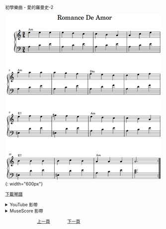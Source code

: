 ﻿---
---
初學樂曲 - 愛的羅曼史-2

![愛的羅曼史-2](/assets/Piano/B-Romance-2.png){: width="600px"}

<a href="/assets/Piano/B-Romance-2.pdf" target="_blank">下載琴譜</a>

<details>
  <summary>YouTube 影帶</summary>
<ol>
<iframe width="560" height="315" src="https://www.youtube.com/embed/l0wSkV38rWs" title="愛的羅曼史 2" frameborder="0" allow="accelerometer; autoplay; clipboard-write; encrypted-media; gyroscope; picture-in-picture; web-share" allowfullscreen></iframe>
</ol>
</details>

<details>
  <summary>MuseScore 影帶</summary>
<ol>
<a href="https://musescore.com/user/65457238/scores/11054860?share=copy_link" target="_blank">Open to Play</a>
</ol>
</details>



&nbsp;&nbsp;&nbsp;&nbsp;&nbsp;&nbsp;&nbsp;&nbsp;&nbsp;&nbsp;&nbsp;&nbsp;
&nbsp;&nbsp;&nbsp;&nbsp;&nbsp;&nbsp;&nbsp;&nbsp;&nbsp;&nbsp;&nbsp;&nbsp;
[上一頁](B-Romance)
&nbsp;&nbsp;&nbsp;&nbsp;&nbsp;&nbsp;&nbsp;&nbsp;&nbsp;&nbsp;&nbsp;&nbsp;
[下一頁](Tutor)









